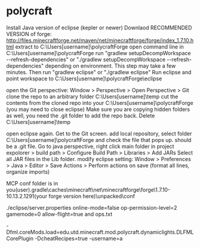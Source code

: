 polycraft
=========

Install Java version of eclipse (kepler or newer)
Downlaod RECOMMENDED VERSION of forge: http://files.minecraftforge.net/maven/net/minecraftforge/forge/index_1.7.10.html 
extract to C:\Users\[username]\polycraftForge
open command line in C:\Users\[username]\polycraftForge
run "gradlew setupDecompWorkspace --refresh-dependencies" or "./gradlew setupDecompWorkspace --refresh-dependencies" depending on environment. This step may take a few minutes.
Then run "gradlew eclipse" or "./gradlew eclipse"
Run eclipse and point workspace to C:\Users\[username]\polycraftForge\eclipse

open the Git perspective: Window > Perspective > Open Perspective > Git
clone the repo to an arbitrary folder C:\Users\[username]\temp
cut the contents from the cloned repo into your C:\Users\[username]\polycraftForge (you may need to close eclipse) Make sure you are copying hidden folders as well, you need the .git folder to add the repo back.
Delete C:\Users\[username]\temp

open eclipse again. Get to the Git screen. 
add local repository, select folder C:\Users\[username]\polycraftForge and check the file that pops up. should be a .git file.
Go to java perspective, right click main folder in project expolorer > build path > Configure Build Path > Libraries > Add JARs  Select all JAR files in the Lib folder.
modify eclipse setting: Window > Preferences > Java > Editor > Save Actions > Perform actions on save (format all lines, organize imports)

MCP conf folder is in you(user)\.gradle\caches\minecraft\net\minecraftforge\forge\1.7.10-10.13.2.1291(your forge version here)\unpacked\conf

./eclipse/server.properties
	online-mode=false
	op-permission-level=2
	gamemode=0
	allow-flight=true
	and ops.txt
	
-Dfml.coreMods.load=edu.utd.minecraft.mod.polycraft.dynamiclights.DLFMLCorePlugin
-DcheatRecipes=true
-username=a
